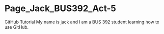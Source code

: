 # Page_Jack_BUS392_Act-5
GitHub Tutorial 
My name is jack and I am a BUS 392 student learning how to use GitHub.
